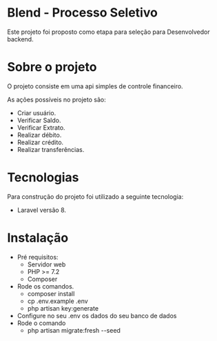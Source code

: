 # Blend - Processo Seletivo
Este projeto foi proposto como etapa para seleção para Desenvolvedor backend.

# Sobre o projeto
O projeto consiste em uma api simples de controle financeiro.<br>

As ações possíveis no projeto são:

- Criar usuário.
- Verificar Saldo. 
- Verificar Extrato. 
- Realizar débito. 
- Realizar crédito.
- Realizar transferências. 

# Tecnologias

Para construção do projeto foi utilizado a seguinte tecnologia:
- Laravel versão 8.
 
# Instalação 
- Pré requisitos:
     - Servidor web
     - PHP >= 7.2
     - Composer
- Rode os comandos.
     - composer install
     - cp .env.example .env
     - php artisan key:generate 
- Configure no seu .env os dados do seu banco de dados
- Rode o comando
     - php artisan migrate:fresh --seed
